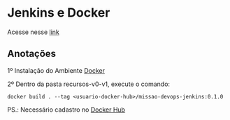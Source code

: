 # Jenkins e Docker

Acesse nesse [link](https://gitlab.com/rocha.public/cursos/jenkins-em-larga-escala/-/wikis/02-Jenkins-e-Docker)

## Anotações

1º Instalação do Ambiente [Docker](https://docs.docker.com/get-docker/)

2º Dentro da pasta recursos-v0-v1, execute o comando:

```
docker build . --tag <usuario-docker-hub>/missao-devops-jenkins:0.1.0
```

PS.: Necessário cadastro no [Docker Hub](https://hub.docker.com/)

